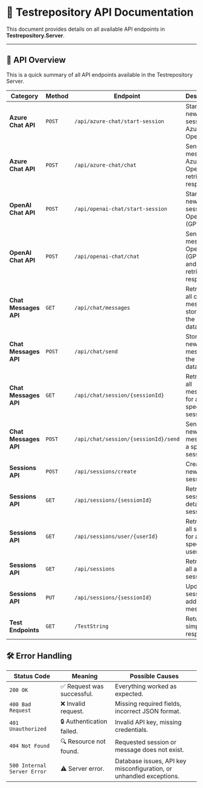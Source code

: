 ﻿# 📡 Testrepository API Documentation

This document provides details on all available API endpoints in **Testrepository.Server**.

---

## 🔹 **API Overview**
This is a quick summary of all API endpoints available in the Testrepository Server.

| **Category**         | **Method** | **Endpoint**                              | **Description** |
|----------------------|-----------|------------------------------------------|----------------|
| **Azure Chat API**   | `POST`    | `/api/azure-chat/start-session`          | Starts a new chat session for Azure OpenAI. |
| **Azure Chat API**   | `POST`    | `/api/azure-chat/chat`                   | Sends a message to Azure OpenAI and retrieves a response. |
| **OpenAI Chat API**  | `POST`    | `/api/openai-chat/start-session`         | Starts a new chat session for OpenAI (GPT-4). |
| **OpenAI Chat API**  | `POST`    | `/api/openai-chat/chat`                  | Sends a message to OpenAI (GPT-4) and retrieves a response. |
| **Chat Messages API**| `GET`     | `/api/chat/messages`                     | Retrieves all chat messages stored in the database. |
| **Chat Messages API**| `POST`    | `/api/chat/send`                         | Stores a new user message in the database. |
| **Chat Messages API**| `GET`     | `/api/chat/session/{sessionId}`          | Retrieves all messages for a specific session. |
| **Chat Messages API**| `POST`    | `/api/chat/session/{sessionId}/send`     | Sends a new message to a specific session. |
| **Sessions API**     | `POST`    | `/api/sessions/create`                   | Creates a new chat session. |
| **Sessions API**     | `GET`     | `/api/sessions/{sessionId}`              | Retrieves session details by session ID. |
| **Sessions API**     | `GET`     | `/api/sessions/user/{userId}`            | Retrieves all sessions for a specific user. |
| **Sessions API**     | `GET`     | `/api/sessions`                          | Retrieves all available sessions. |
| **Sessions API**     | `PUT`     | `/api/sessions/{sessionId}`              | Updates a session by adding messages. |
| **Test Endpoints**   | `GET`     | `/TestString`                            | Returns a simple test response. |



## 🛠️ **Error Handling**
| Status Code | Meaning                          | Possible Causes |
|------------|----------------------------------|----------------|
| `200 OK`   | ✅ Request was successful.       | Everything worked as expected. |
| `400 Bad Request` | ❌ Invalid request. | Missing required fields, incorrect JSON format. |
| `401 Unauthorized` | 🔒 Authentication failed. | Invalid API key, missing credentials. |
| `404 Not Found` | 🔍 Resource not found. | Requested session or message does not exist. |
| `500 Internal Server Error` | ⚠️ Server error. | Database issues, API key misconfiguration, or unhandled exceptions. |
